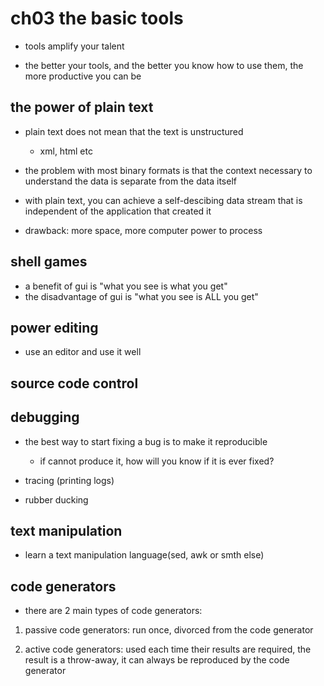 # ch03 the basic tools

- tools amplify your talent

- the better your tools, and the better you know how to use them, the more
  productive you can be

## the power of plain text

- plain text does not mean that the text is unstructured
  - xml, html etc

- the problem with most binary formats is that the context necessary to
  understand the data is separate from the data itself

- with plain text, you can achieve a self-descibing data stream that is
  independent of the application that created it

* drawback: more space, more computer power to process

## shell games

- a benefit of gui is "what you see is what you get"
- the disadvantage of gui is "what you see is ALL you get"

## power editing

- use an editor and use it well

## source code control

## debugging

- the best way to start fixing a bug is to make it reproducible
  - if cannot produce it, how will you know if it is ever fixed?

- tracing (printing logs)

- rubber ducking

## text manipulation

- learn a text manipulation language(sed, awk or smth else)

## code generators

- there are 2 main types of code generators:

1. passive code generators: run once, divorced from the code generator

2. active code generators: used each time their results are required, the result
   is a throw-away, it can always be reproduced by the code generator
